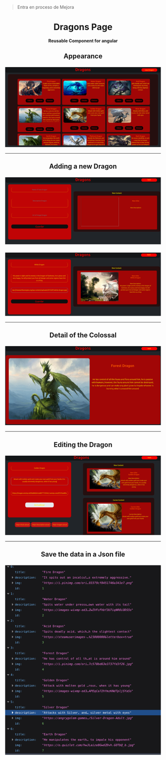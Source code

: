 > Entra en proceso de Mejora
<div align="center">

# Dragons Page

**Reusable Component for angular**

## Appearance

### <img src="./img/FullScreemt.png">

<hr/>

## Adding a new Dragon

### <img src="./img/Adding Dragon.png">
### <img src="./img/AddedDragon.png">

<hr/>

## Detail of the Colossal

### <img src="./img/DetailDragon.png">

<hr />

## Editing the Dragon

### <img src="./img/EditDragon.png">

<hr />

## Save the data in a Json file

### <img src="./img/Data-Json.png">

</div>
